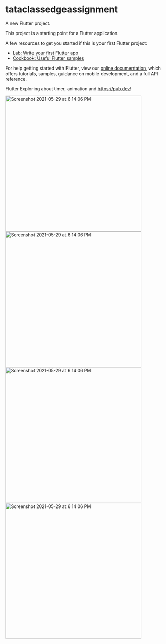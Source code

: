 # tataclassedgeassignment

A new Flutter project.



This project is a starting point for a Flutter application.

A few resources to get you started if this is your first Flutter project:

- [Lab: Write your first Flutter app](https://flutter.dev/docs/get-started/codelab)
- [Cookbook: Useful Flutter samples](https://flutter.dev/docs/cookbook)

For help getting started with Flutter, view our
[online documentation](https://flutter.dev/docs), which offers tutorials,
samples, guidance on mobile development, and a full API reference.


Flutter Exploring about timer, animation and https://pub.dev/

<img width="428" alt="Screenshot 2021-05-29 at 6 14 06 PM" src="https://user-images.githubusercontent.com/8912602/120070771-beead880-c0a9-11eb-8937-bc95b961efdd.png">

<img width="428" alt="Screenshot 2021-05-29 at 6 14 06 PM" src="https://user-images.githubusercontent.com/8912602/121189660-ed299e80-c887-11eb-9c68-43e7e353e1d3.png">

<img width="428" alt="Screenshot 2021-05-29 at 6 14 06 PM" src="https://user-images.githubusercontent.com/8912602/121189687-f31f7f80-c887-11eb-9948-407c3e06973e.png">

<img width="428" alt="Screenshot 2021-05-29 at 6 14 06 PM" src="https://user-images.githubusercontent.com/8912602/121189729-fc105100-c887-11eb-9840-e30ebea1c74b.png">
